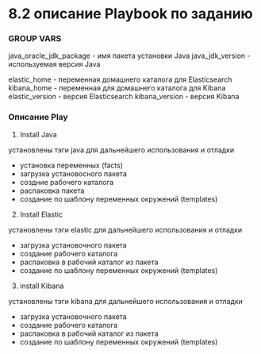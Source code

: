 # 8.2 описание Playbook по заданию
### GROUP VARS

java_oracle_jdk_package - имя пакета установки Java java_jdk_version - используемая версия Java

elastic_home - переменная домашнего каталога для Elasticsearch kibana_home - переменная для домашнего каталога для Kibana elastic_version - версия Elasticsearch kibana_version - версия Kibana

### Описание Play
1. Install Java

установлены тэги java для дальнейшего использования и отладки

* установка переменных (facts)
* загрузка установосного пакета
* создние рабочего каталога
* распаковка пакета
* создание по шаблону переменных окружений (templates)

2. Install Elastic

установлены тэги elastic для дальнейшего использования и отладки

* загрузка установочного пакета
* создание рабочего каталога
* распаковка в рабочий каталог из пакета
* создание по шаблону переменных окружений (templates)

3. install Kibana

установлены тэги kibana для дальнейшего использования и отладки

* загрузка установочного пакета
* создание рабочего каталога
* распаковка в рабочий каталог из пакета
* создание по шаблону переменных окружений (templates)
